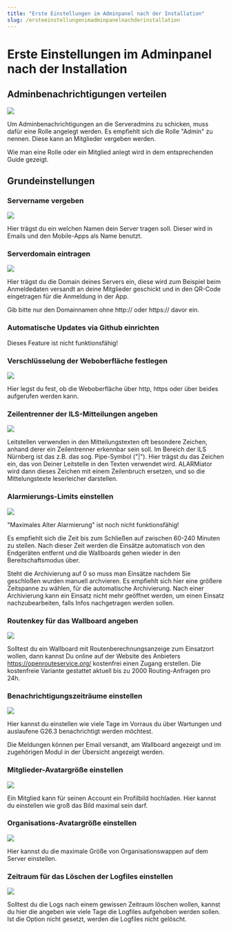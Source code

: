 ```yaml
---
title: "Erste Einstellungen im Adminpanel nach der Installation"
slug: /ersteeinstellungenimadminpanelnachderinstallation
---
```


# Erste Einstellungen im Adminpanel nach der Installation

## Adminbenachrichtigungen verteilen



![](/img/image-1024x446.png)



Um Adminbenachrichtigungen an die Serveradmins zu schicken, muss dafür eine Rolle angelegt werden. Es empfiehlt sich die Rolle "Admin" zu nennen. Diese kann an Mitglieder vergeben werden.



Wie man eine Rolle oder ein Mitglied anlegt wird in dem entsprechenden Guide gezeigt.



## Grundeinstellungen



### Servername vergeben


![](/img/image-1.png)



Hier trägst du ein welchen Namen dein Server tragen soll. Dieser wird in Emails und den Mobile-Apps als Name benutzt.




### Serverdomain eintragen


![](/img/image-2.png)



Hier trägst du die Domain deines Servers ein, diese wird zum Beispiel beim Anmeldedaten versandt an deine Mitglieder geschickt und in den QR-Code eingetragen für die Anmeldung in der App.



Gib bitte nur den Domainnamen ohne http:// oder https:// davor ein.



### Automatische Updates via Github einrichten



Dieses Feature ist nicht funktionsfähig!




### Verschlüsselung der Weboberfläche festlegen


![](/img/image-4.png)



Hier legst du fest, ob die Weboberfläche über http, https oder über beides aufgerufen werden kann.



### Zeilentrenner der ILS-Mitteilungen angeben


![](/img/image-5.png)



Leitstellen verwenden in den Mitteilungstexten oft besondere Zeichen, anhand derer ein Zeilentrenner erkennbar sein soll. Im Bereich der ILS Nürnberg ist das z.B. das sog. Pipe-Symbol ("|"). Hier trägst du das Zeichen ein, das von Deiner Leitstelle in den Texten verwendet wird. ALARMiator wird dann dieses Zeichen mit einem Zeilenbruch ersetzen, und so die Mittelungstexte leserleicher darstellen.



### Alarmierungs-Limits einstellen


![](/img/image-17-1024x538.png)



"Maximales Alter Alarmierung" ist noch nicht funktionsfähig!



Es empfiehlt sich die Zeit bis zum Schließen auf zwischen 60-240 Minuten zu stellen. Nach dieser Zeit werden die Einsätze automatisch von den Endgeräten entfernt und die Wallboards gehen wieder in den Bereitschaftsmodus über.



Steht die Archivierung auf 0 so muss man Einsätze nachdem Sie geschloßen wurden manuell archvieren. Es empfiehlt sich hier eine größere Zeitspanne zu wählen, für die automatische Archivierung. Nach einer Archivierung kann ein Einsatz nicht mehr geöffnet werden, um einen Einsatz nachzubearbeiten, falls Infos nachgetragen werden sollen.



### Routenkey für das Wallboard angeben


![](/img/image-8.png)



Solltest du ein Wallboard mit Routenberechnungsanzeige zum Einsatzort wollen, dann kannst Du online auf der Website des Anbieters https://openrouteservice.org/ kostenfrei einen Zugang erstellen. Die kostenfreie Variante gestattet aktuell bis zu 2000 Routing-Anfragen pro 24h.



### Benachrichtigungszeiträume einstellen


![](/img/image-9-1024x470.png)



Hier kannst du einstellen wie viele Tage im Vorraus du über Wartungen und auslaufene G26.3 benachrichtigt werden möchtest.



Die Meldungen können per Email versandt, am Wallboard angezeigt und im zugehörigen Modul in der Übersicht angezeigt werden.



### Mitglieder-Avatargröße einstellen


![](/img/image-10-1024x431.png)



Ein Mitglied kann für seinen Account ein Profilbild hochladen. Hier kannst du einstellen wie groß das Bild maximal sein darf.



### Organisations-Avatargröße einstellen


![](/img/image-11-1024x422.png)



Hier kannst du die maximale Größe von Organisationswappen auf dem Server einstellen.



### Zeitraum für das Löschen der Logfiles einstellen


![](/img/image-12-1024x292.png)



Solltest du die Logs nach einem gewissen Zeitraum löschen wollen, kannst du hier die angeben wie viele Tage die Logfiles aufgehoben werden sollen. Ist die Option nicht gesetzt, werden die Logfiles nicht gelöscht.